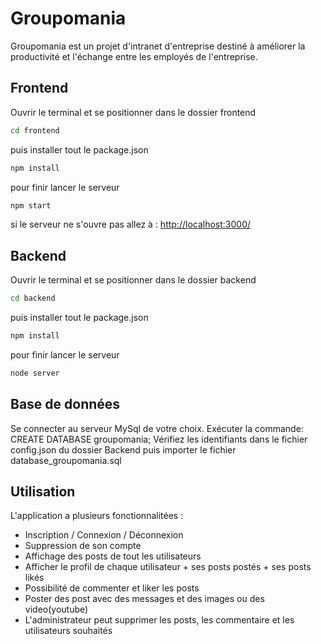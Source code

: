# Groupomania

Groupomania est un projet d'intranet d'entreprise destiné à améliorer la productivité et l'échange entre les employés de l'entreprise.

## Frontend

Ouvrir le terminal et se positionner dans le dossier frontend

```bash
cd frontend
```

puis installer tout le package.json

```bash
npm install
```

pour finir lancer le serveur

```bash
npm start
```

si le serveur ne s'ouvre pas allez à :
[http://localhost:3000/](http://localhost:3000/)

## Backend

Ouvrir le terminal et se positionner dans le dossier backend

```bash
cd backend
```

puis installer tout le package.json

```bash
npm install
```

pour finir lancer le serveur

```bash
node server
```

## Base de données

Se connecter au serveur MySql de votre choix. Exécuter la commande: CREATE DATABASE groupomania; Vérifiez les identifiants dans le fichier config.json du dossier Backend puis importer le fichier database_groupomania.sql

## Utilisation

L'application a plusieurs fonctionnalitées :

- Inscription / Connexion / Déconnexion
- Suppression de son compte
- Affichage des posts de tout les utilisateurs
- Afficher le profil de chaque utilisateur + ses posts postés + ses posts likés
- Possibilité de commenter et liker les posts
- Poster des post avec des messages et des images ou des video(youtube)
- L'administrateur peut supprimer les posts, les commentaire et les utilisateurs souhaités
